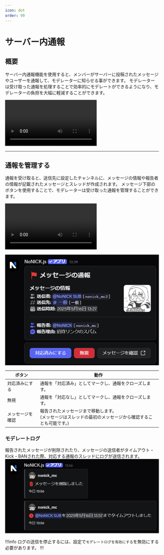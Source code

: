 ```yaml
---
icon: dot
order: 99
---
```


# サーバー内通報
## 概要
サーバー内通報機能を使用すると、メンバーがサーバーに投稿されたメッセージやユーザーを通報して、モデレーターに知らせる事ができます。
モデレーターは受け取った通報を処理することで効率的にモデレートができるようになり、モデレーターの負担を大幅に軽減することができます。

<video controls>
  <source src="/static/features/report/report_overview.mp4" type="video/mp4">
</video>

---

## 通報を管理する
通報を受け取ると、送信先に設定したチャンネルに、メッセージの情報や報告者の情報が記載されたメッセージとスレッドが作成されます。
メッセージ下部のボタンを使用することで、モデレーターは受け取った通報を管理することができます。

<video controls>
  <source src="/static/features/report/manage_report.mp4" type="video/mp4">
</video>

![](/static/features/report/4.png)

| ボタン | 動作 |
|---|---|
| 対応済みにする | 通報を「対応済み」としてマークし、通報をクローズします。 |
| 無視 | 通報を「対応なし」としてマークし、通報をクローズします。 |
| メッセージを確認 | 報告されたメッセージまで移動します。<br/>(メッセージはスレッドの最初のメッセージから確認することも可能です。) |

### モデレートログ
報告されたメッセージが削除されたり、メッセージの送信者がタイムアウト・Kick・BANされた際、対応する通報のスレッドにログが送信されます。
![](/static/features/report/5.png)

!!!info
ログの送信を停止するには、設定で`モデレートログを有効にする`を無効にする必要があります。
!!!

